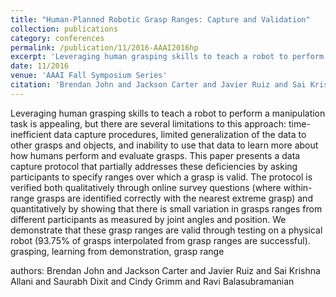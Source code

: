 ```yaml
---
title: "Human-Planned Robotic Grasp Ranges: Capture and Validation"
collection: publications
category: conferences
permalink: /publication/11/2016-AAAI2016hp
excerpt: 'Leveraging human grasping skills to teach a robot to perform a manipulation task is appealing,  but there are several limitations to this approach: time-inefficient data capture procedures,  limited generalization of the data to other grasps and objects,  and inability to use that data to learn more about how humans perform and evaluate grasps. This paper presents a data capture protocol that partially addresses these deficiencies by asking participants to specify ranges over which a grasp is valid. The protocol is verified both qualitatively through online survey questions (where within-range grasps are identified correctly with the nearest extreme grasp) and quantitatively by showing that there is small variation in grasps ranges from different participants as measured by joint angles and position. We demonstrate that these grasp ranges are valid through testing on a physical robot (93.75% of grasps interpolated from grasp ranges are successful). grasping,  learning from demonstration,  grasp range, '
date: 11/2016
venue: 'AAAI Fall Symposium Series'
citation: 'Brendan John and Jackson Carter and Javier Ruiz and Sai Krishna Allani and Saurabh Dixit and Cindy Grimm and Ravi Balasubramanian'
---
```

Leveraging human grasping skills to teach a robot to perform a manipulation task is appealing,  but there are several limitations to this approach: time-inefficient data capture procedures,  limited generalization of the data to other grasps and objects,  and inability to use that data to learn more about how humans perform and evaluate grasps. This paper presents a data capture protocol that partially addresses these deficiencies by asking participants to specify ranges over which a grasp is valid. The protocol is verified both qualitatively through online survey questions (where within-range grasps are identified correctly with the nearest extreme grasp) and quantitatively by showing that there is small variation in grasps ranges from different participants as measured by joint angles and position. We demonstrate that these grasp ranges are valid through testing on a physical robot (93.75% of grasps interpolated from grasp ranges are successful). grasping,  learning from demonstration,  grasp range

authors: Brendan John and Jackson Carter and Javier Ruiz and Sai Krishna Allani and Saurabh Dixit and Cindy Grimm and Ravi Balasubramanian